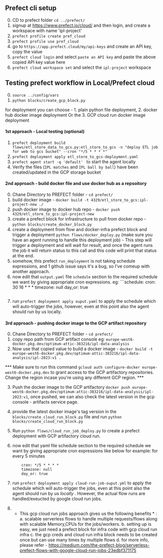 ## Prefect cli setup
0. CD to prefect folder `cd ../prefect/`
1. signup at https://www.prefect.io/cloud/ and then login, and create a workspace with name 'ipl-project'
2. `prefect profile create pref_cloud`
3. `prefect profile use pref_cloud`
4. go to `https://app.prefect.cloud/my/api-keys` and create an API key, copy the value
5. `prefect cloud login` and select `paste an API key` and paste the above copied API key value here
6. `prefect cloud workspace set` and select the `ipl-project` workspace



## Testing prefect workflow in Local/Prefect cloud
0. `source ../config/vars`
1. `python blocks/create_gcp_block.py`

for deployment you can choose - 1. plain python file deployment, 2. docker hub docker image deployment Or the 3. GCP cloud run docker image deployment

#### 1st approach - Local testing (optional)
1. `prefect deployment build flows/etl_store_data_to_gcs.py:etl_store_to_gcs -n "deploy ETL job for web to gcs bucket" --cron "*/5 * * * *"`
2. `prefect deployment apply etl_store_to_gcs-deployment.yaml`
3. `prefect agent start -q 'default' ` to start the agent locally
4. Verify the files (`IPL matches` and `IPL ball by ball`) have been created/updated in the GCP storage bucket


#### 2nd approach - build docker file and use docker hub as a repsoitory
0. Chane Directory to PREFECT folder - `cd prefect/`
1. build docker image - `docker build -t 4329/etl_store_to_gcs:ipl-project-new ./`
2. push docker image to docker hub repo - `docker push 4329/etl_store_to_gcs:ipl-project-new`
3. create a prefect block for infrastructure to pull from docker repo - `python blocks/create_docker_block.py`
4. create a deployment from flow and docker-infra prefect block and trigger a deployment `python flows/docker_deploy.py` (make sure you have an agent running to handle this deployment job) - This step will trigger a deployment and will wait for result, and once the agent runs the job it will return status to this call and this code will print that status at the end.
5. somehow, this prefect `run_deployment` is not taking schedule expressions, and 1 github issue says it's a bug, so I've comeup with another approach.
6. now edit that `output.yaml` file `schedule` section to the required schedule we want by giving appropriate cron expressions.
eg: ```schedule:
        cron: 30 16 * * *
        timezone: null
        day_or: true
    ```
8. run `prefect deployment apply ouput.yaml` to apply the schedule which will auto-trigger the jobs, however, even at this point also the agent should run by us locally.


#### 3rd approach - pushing docker image to the GCP artifact repository
0. Chane Directory to PREFECT folder  - `cd prefect/`
1. copy repo path from GCP artifact console eg: `europe-west6-docker.pkg.dev/optimum-attic-383216/ipl-data-analysis`
2. Now use that copied value to build a docker image - `docker build -t europe-west6-docker.pkg.dev/optimum-attic-383216/ipl-data-analysis/ipl-2023:v1 .`

*** Make sure to run this command `gcloud auth configure-docker europe-west6-docker.pkg.dev` to grant access to the GCP artifactory repositories. Change the region incase you're using any different GCP region. ***

3. Push the docker image to the GCP artifactory `docker push europe-west6-docker.pkg.dev/optimum-attic-383216/ipl-data-analysis/ipl-2023:v1`, once pushed, we can also check the latest version in the gcp console - artifacts service page.
4. provide the latest docker image's tag version in the `blocks/create_cloud_run_block.py` file and run `python blocks/create_cloud_run_block.py` 
5. Run `python flows/cloud_run_job_deploy.py` to create a prefect deployment with GCP artifactory cloud run.
6. now edit that yaml file schedule section to the required schedule we want by giving appropriate cron expressions like below for example:
for every 5 minutes
    ```schedule:
        cron: */5 * * * *
        timezone: null
        day_or: true
    ```
8. run `prefect deployment apply cloud-run-job-ouput.yml` to apply the schedule which will auto-trigger the jobs, even at this point also the agent should run by us *locally* . However, the actual flow runs are handled/exeucted by google cloud run jobs.

9. * This gcp cloud run jobs approach gives us the following benefits * :
    a. scalable serverless flows to handle multiple requests/flows along with scalable Memory,CPUs for the jobs/workers.
    b. setting up is easy, we just need a prefect block for infra code with gcp cloud run infra
    c. the gcp creds and cloud run infra block needs to be created once but can use many times by multiple flows
    d. for more info, please refer - https://medium.com/the-prefect-blog/serverless-prefect-flows-with-google-cloud-run-jobs-23edbf371175
